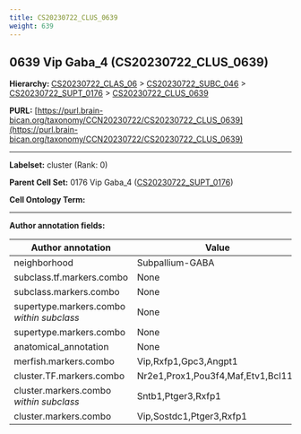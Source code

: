 ```yaml
---
title: CS20230722_CLUS_0639
weight: 639
---
```

## 0639 Vip Gaba_4 (CS20230722_CLUS_0639)
<b>Hierarchy: </b>
[CS20230722_CLAS_06](../CS20230722_CLAS_06) >
[CS20230722_SUBC_046](../CS20230722_SUBC_046) >
[CS20230722_SUPT_0176](../CS20230722_SUPT_0176) >
[CS20230722_CLUS_0639](../CS20230722_CLUS_0639)

**PURL:** [https://purl.brain-bican.org/taxonomy/CCN20230722/CS20230722_CLUS_0639](https://purl.brain-bican.org/taxonomy/CCN20230722/CS20230722_CLUS_0639)

---


**Labelset:** cluster (Rank: 0)

**Parent Cell Set:** 0176 Vip Gaba_4 ([CS20230722_SUPT_0176](../CS20230722_SUPT_0176))



**Cell Ontology Term:** 

[MARKER GENES.]: #


---

[TRANSFERRED ANNOTATIONS.]: #


[AUTHOR ANNOTATION FIELDS.]: #


**Author annotation fields:**

| Author annotation | Value |
|-------------------|-------|
|neighborhood|Subpallium-GABA|
|subclass.tf.markers.combo|None|
|subclass.markers.combo|None|
|supertype.markers.combo _within subclass_|None|
|supertype.markers.combo|None|
|anatomical_annotation|None|
|merfish.markers.combo|Vip,Rxfp1,Gpc3,Angpt1|
|cluster.TF.markers.combo|Nr2e1,Prox1,Pou3f4,Maf,Etv1,Bcl11b|
|cluster.markers.combo _within subclass_|Sntb1,Ptger3,Rxfp1|
|cluster.markers.combo|Vip,Sostdc1,Ptger3,Rxfp1|
